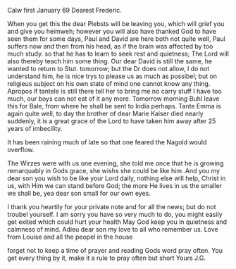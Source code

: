  Calw first January 69
Dearest Frederic.

When you get this the dear Plebsts will be leaving you, which will grief you and give you heimweh; however you will also have thanked God to have seen them for some days, Paul and David are here both not quite well, Paul suffers now and then from his head, as if the brain was affected by too much study. so that he has to learn to seek rest and quietness; The Lord will also thereby teach him some thing. Our dear David is still the same, he wanted to return to Stut. tomorrow; but the Dr does not allow, I do not understand him, he is nice trys to please us as much as possibel; but on religieus subject on his own state of mind one cannot know any thing. 
Apropos if tantele is still there tell her to bring me no carry stuff I have too much, our boys can not eat of it any more. Tomorrow morning Buhl leave this for Bale, from where he shall be sent to India perhaps. Tante Emma is again quite well, to day the brother of dear Marie Kaiser died nearly suddenly, it is a great grace of the Lord to have taken him away after 25 years of imbecility.

It has been raining much of late so that one feared the Nagold would overflow.

The Wirzes were with us one evening, she told me once that he is growing remarquably in Gods grace, she wishs she could be like him. And you my dear son you wish to be like your Lord daily, nothing else will help, Christ in us, with Him we can stand before God; the more He lives in us the smaller we shall be, yea dear son small for our own eyes.

I thank you heartily for your private note and for all the news; but do not troubel yourself. I am sorry you have so very much to do, you might easily get exited which could hurt your health May God keep you in quietness and calmness of mind. Adieu dear son my love to all who remember us. Love from Louise and all the peopel in the house

forget not to keep a time of prayer and reading Gods word pray often. You get every thing by it, make it a rule to pray often but short  Yours J.G.
